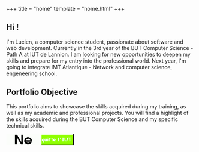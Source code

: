 +++
title = "home"
template = "home.html"
+++

## Hi !

I'm Lucien, a computer science student, passionate about software and web development. Currently in the 3rd year of the BUT Computer Science - Path A at IUT de Lannion. I am looking for new opportunities to deepen my skills and prepare for my entry into the professional world. Next year, I'm going to integrate IMT Atlantique - Network and computer science, engeneering school.

## Portfolio Objective
This portfolio aims to showcase the skills acquired during my training, as well as my academic and professional projects. You will find a highlight of the skills acquired during the BUT Computer Science and my specific technical skills.

![clown](./important.gif)
![quitte l'iut](./quitteliut.gif)
